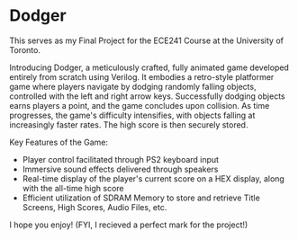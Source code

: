 # Dodger
This serves as my Final Project for the ECE241 Course at the University of Toronto.

Introducing Dodger, a meticulously crafted, fully animated game developed entirely from scratch using Verilog. It embodies a retro-style platformer game where players navigate by dodging randomly falling objects, controlled with the left and right arrow keys. Successfully dodging objects earns players a point, and the game concludes upon collision. As time progresses, the game's difficulty intensifies, with objects falling at increasingly faster rates. The high score is then securely stored.


Key Features of the Game:

- Player control facilitated through PS2 keyboard input
- Immersive sound effects delivered through speakers
- Real-time display of the player's current score on a HEX display, along with the all-time high score
- Efficient utilization of SDRAM Memory to store and retrieve Title Screens, High Scores, Audio Files, etc.

I hope you enjoy! (FYI, I recieved a perfect mark for the project!)
